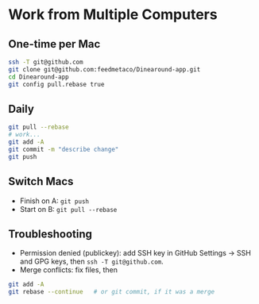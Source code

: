 # Work from Multiple Computers

## One-time per Mac
```bash
ssh -T git@github.com
git clone git@github.com:feedmetaco/Dinearound-app.git
cd Dinearound-app
git config pull.rebase true
```

## Daily
```bash
git pull --rebase
# work...
git add -A
git commit -m "describe change"
git push
```

## Switch Macs
- Finish on A: `git push`
- Start on B: `git pull --rebase`

## Troubleshooting
- Permission denied (publickey): add SSH key in GitHub Settings → SSH and GPG keys, then `ssh -T git@github.com`.
- Merge conflicts: fix files, then
```bash
git add -A
git rebase --continue   # or git commit, if it was a merge
```
